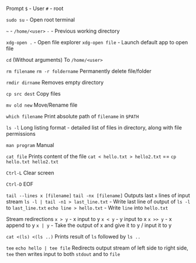 Prompt
`$` - User
`#` - root

`sudo su` - Open root terminal

`~` - `/home/<user>`
`-` - Previous working directory

`xdg-open .` - Open file explorer
`xdg-open file` - Launch default app to open file

`cd` (Without arguments)
To `/home/<user>`

`rm filename`
`rm -r foldername`
Permanently delete file/folder

`rmdir dirname`
Removes empty directory

`cp src dest`
Copy files

`mv old new`
Move/Rename file

`which filename`
Print absolute path of `filename` in `$PATH`

`ls -l`
Long listing format - detailed list of files in directory, along with file permissions

`man program`
Manual

`cat file`
Prints content of the file
`cat < hello.txt > hello2.txt` == `cp hello.txt hello2.txt`

`Ctrl-L`
Clear screen

`Ctrl-D`
EOF

`tail --lines x [filename]`
`tail -nx [filename]`
Outputs last `x` lines of input stream
`ls -l | tail -n1 > last_line.txt` - Write last line of output of `ls -l` to `last_line.txt`
`echo line > hello.txt` - Write `line` into `hello.txt`

Stream redirections
`x > y` - x input to y
`x < y` - y input to x 
`x >> y` - x append to y
`x | y` - Take the output of x and give it to y / input it to y

`cat <(ls) <(ls ..)`
Prints result of `ls` followed by `ls ..`

`tee`
`echo hello | tee file`
Redirects output stream of left side to right side, `tee` then writes input to both `stdout` and to `file`